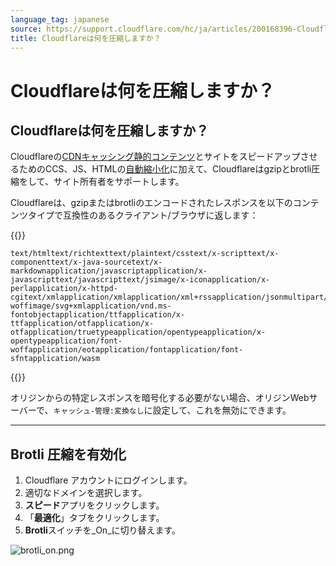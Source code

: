 ```yaml
---
language_tag: japanese
source: https://support.cloudflare.com/hc/ja/articles/200168396-Cloudflare%E3%81%AF%E4%BD%95%E3%82%92%E5%9C%A7%E7%B8%AE%E3%81%97%E3%81%BE%E3%81%99%E3%81%8B-
title: Cloudflareは何を圧縮しますか？
---
```


# Cloudflareは何を圧縮しますか？

## Cloudflareは何を圧縮しますか？

Cloudflareの[CDN](https://www.cloudflare.com/features-cdn)[キャッシング静的コンテンツ](https://support.cloudflare.com/hc/en-us/articles/200172516-What-file-extensions-does-CloudFlare-cache-for-static-content-)とサイトをスピードアップさせるためのCCS、JS、HTMLの[自動縮小化](https://support.cloudflare.com/hc/en-us/articles/200168196-How-do-I-minify-HTML-CSS-and-JavaScript-to-optimize-my-site-)に加えて、Cloudflareはgzipとbrotli圧縮をして、サイト所有者をサポートします。

Cloudflareは、gzipまたはbrotliのエンコードされたレスポンスを以下のコンテンツタイプで互換性のあるクライアント/ブラウザに返します：


{{<raw>}}<pre class="CodeBlock CodeBlock-with-rows CodeBlock-scrolls-horizontally CodeBlock-is-light-in-light-theme CodeBlock--language-txt" language="txt"><code><span class="CodeBlock--rows"><span class="CodeBlock--rows-content"><span class="CodeBlock--row"><span class="CodeBlock--row-indicator"></span><div class="CodeBlock--row-content"><span class="CodeBlock--token-plain">text/htmltext/richtexttext/plaintext/csstext/x-scripttext/x-componenttext/x-java-sourcetext/x-markdownapplication/javascriptapplication/x-javascripttext/javascripttext/jsimage/x-iconapplication/x-perlapplication/x-httpd-cgitext/xmlapplication/xmlapplication/xml+rssapplication/jsonmultipart/bagmultipart/mixedapplication/xhtml+xmlfont/ttffont/otffont/x-woffimage/svg+xmlapplication/vnd.ms-fontobjectapplication/ttfapplication/x-ttfapplication/otfapplication/x-otfapplication/truetypeapplication/opentypeapplication/x-opentypeapplication/font-woffapplication/eotapplication/fontapplication/font-sfntapplication/wasm</span></div></span></span></span></code></pre>{{</raw>}}

オリジンからの特定レスポンスを暗号化する必要がない場合、オリジンWebサーバーで、`キャッシュ-管理:変換なし`に設定して、これを無効にできます。

___

## Brotli 圧縮を有効化

1.  Cloudflare アカウントにログインします。
2.  適切なドメインを選択します。
3.  **スピード**アプリをクリックします。
4.  「**最適化**」タブをクリックします。
5.  **Brotli**スイッチを_On_に切り替えます。

![brotli_on.png](/support/static/brotli_on.png)

